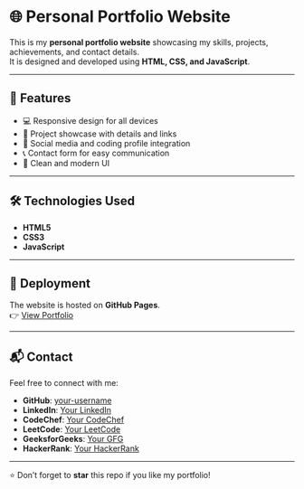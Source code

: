 # 🌐 Personal Portfolio Website  

This is my **personal portfolio website** showcasing my skills, projects, achievements, and contact details.  
It is designed and developed using **HTML, CSS, and JavaScript**.  

---

## 📌 Features  
- 💻 Responsive design for all devices  
- 📂 Project showcase with details and links  
- 🔗 Social media and coding profile integration  
- 📞 Contact form for easy communication  
- 🎨 Clean and modern UI  

---

## 🛠️ Technologies Used  
- **HTML5**  
- **CSS3**  
- **JavaScript**  

---

## 🚀 Deployment  
The website is hosted on **GitHub Pages**.  
👉 [View Portfolio](https://your-username.github.io/Portfolio-Website/)  

---

## 📬 Contact  
Feel free to connect with me:  
- **GitHub**: [your-username](https://github.com/your-username)  
- **LinkedIn**: [Your LinkedIn](https://linkedin.com/in/your-link)  
- **CodeChef**: [Your CodeChef](https://www.codechef.com/users/your-username)  
- **LeetCode**: [Your LeetCode](https://leetcode.com/your-username/)  
- **GeeksforGeeks**: [Your GFG](https://auth.geeksforgeeks.org/user/your-username/practice/)  
- **HackerRank**: [Your HackerRank](https://www.hackerrank.com/your-username)  

---

⭐ Don’t forget to **star** this repo if you like my portfolio!  
